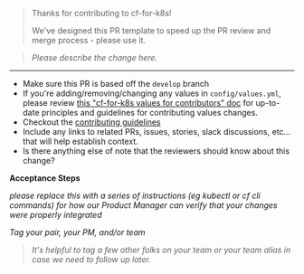 

> Thanks for contributing to cf-for-k8s!
>
> We've designed this PR template to speed up the PR review and merge process - please use it.

> _Please describe the change here._ 

---

- Make sure this PR is based off the `develop` branch
- If you're adding/removing/changing any values in `config/values.yml`, please review [this "cf-for-k8s values for contributors" doc](https://docs.google.com/document/d/1Y3jAx48TCGIQdzOFmzqp_R_0WT8Hfjx9oyqs2Tk0Otw/edit#) for up-to-date principles and guidelines for contributing values changes.
- Checkout the [contributing guidelines](https://github.com/cloudfoundry/cf-for-k8s/blob/develop/docs/contributing.md)
- Include any links to related PRs, issues, stories, slack discussions, etc... that will help establish context.
- Is there anything else of note that the reviewers should know about this change?

**Acceptance Steps**

_please replace this with a series of instructions (eg kubectl or cf cli commands) for how our Product Manager can verify that your changes were properly integrated_


_Tag your pair, your PM, and/or team_

> _It's helpful to tag a few other folks on your team or your team alias in case we need to follow up later._
